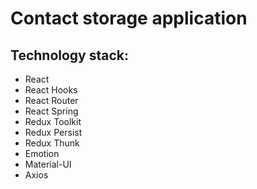 # Contact storage application

## Technology stack:

-   React
-   React Hooks
-   React Router
-   React Spring
-   Redux Toolkit
-   Redux Persist
-   Redux Thunk
-   Emotion
-   Material-UI
-   Axios
